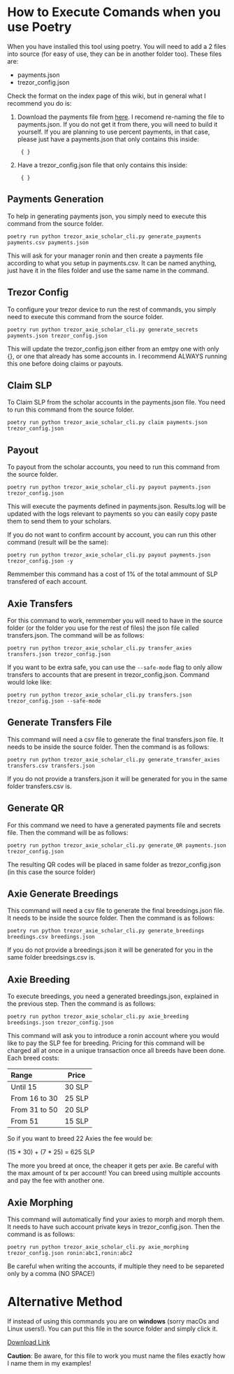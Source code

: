 # How to Execute Comands when you use Poetry

When you have installed this tool using poetry. You will need to add a 2 files into source (for easy of use, they can be in another folder too). These files are:

- payments.json
- trezor_config.json

Check the format on the index page of this wiki, but in general what I recommend you do is:

1. Download the payments file from [here](https://axie.management/tracker/payments). I recomend re-naming the file to payments.json. If you do not get it from there, you will need to build it yourself. If you are planning to use percent payments, in that case, please just have a payments.json that only contains this inside:

        { }

2. Have a trezor_config.json file that only contains this inside:

        { }


## Payments Generation

To help in generating payments json, you simply need to execute this command from the source folder.

    poetry run python trezor_axie_scholar_cli.py generate_payments payments.csv payments.json

This will ask for your manager ronin and then create a payments file according to what you setup in payments.csv. It can be named anything, just have it in the files folder and use the same name in the command.


## Trezor Config

To configure your trezor device to run the rest of commands, you simply need to execute this command from the source folder.

    poetry run python trezor_axie_scholar_cli.py generate_secrets payments.json trezor_config.json

This will update the trezor_config.json either from an emtpy one with only {}, or one that already has some accounts in. I recommend ALWAYS running this one before doing claims or payouts.


## Claim SLP

To Claim SLP from the scholar accounts in the payments.json file. You need to run this command from the source folder.

    poetry run python trezor_axie_scholar_cli.py claim payments.json trezor_config.json

## Payout

To payout from the scholar accounts, you need to run this command from the source folder.

    poetry run python trezor_axie_scholar_cli.py payout payments.json trezor_config.json

This will execute the payments defined in payments.json. Results.log will be updated with the logs relevant to payments so you can easily copy paste them to send them to your scholars.

If you do not want to confirm account by account, you can run this other command (result will be the same):

    poetry run python trezor_axie_scholar_cli.py payout payments.json trezor_config.json -y

Remmember this command has a cost of 1% of the total ammount of SLP transfered of each account.

## Axie Transfers

For this command to work, remmember you will need to have in the source folder (or the folder you use for the rest of files) the json file called transfers.json. The command will be as follows:

    poetry run python trezor_axie_scholar_cli.py transfer_axies transfers.json trezor_config.json

If you want to be extra safe, you can use the `--safe-mode` flag to only allow transfers to accounts that are present in trezor_config.json. Command would loke like:

    poetry run python trezor_axie_scholar_cli.py transfers.json trezor_config.json --safe-mode

## Generate Transfers File

This command will need a csv file to generate the final transfers.json file. It needs to be inside the source folder. Then the command is as follows:

    poetry run python trezor_axie_scholar_cli.py generate_transfer_axies transfers.csv transfers.json

If you do not provide a transfers.json it will be generated for you in the same folder transfers.csv is.

## Generate QR

For this command we need to have a generated payments file and secrets file. Then the command will be as follows:

    poetry run python trezor_axie_scholar_cli.py generate_QR payments.json trezor_config.json

The resulting QR codes will be placed in same folder as trezor_config.json (in this case the source folder)

## Axie Generate Breedings

This command will need a csv file to generate the final breedsings.json file. It needs to be inside the source folder. Then the command is as follows:

    poetry run python trezor_axie_scholar_cli.py generate_breedings breedings.csv breedings.json

If you do not provide a breedings.json it will be generated for you in the same folder breedsings.csv is.

## Axie Breeding

To execute breedings, you need a generated breedings.json, explained in the previous step. Then the command is as follows:

    poetry run python trezor_axie_scholar_cli.py axie_breeding breedsings.json trezor_config.json

This command will ask you to introduce a ronin account where you would like to pay the SLP fee for breeding. Pricing for this command will be charged all at once in a unique transaction once all breeds have been done.
Each breed costs:

| Range          | Price  |
|:-------------- |:------:|
| Until 15       | 30 SLP |
| From 16 to 30  | 25 SLP |
| From 31 to 50  | 20 SLP |
| From 51        | 15 SLP |

So if you want to breed 22 Axies the fee would be:

(15 * 30) + (7 * 25) = 625 SLP

The more you breed at once, the cheaper it gets per axie. Be careful with the max amount of tx per account!
You can breed using multiple accounts and pay the fee with another one.

## Axie Morphing

This command will automatically find your axies to morph and morph them. It needs to have such account private keys in trezor_config.json. Then the command is as follows:

    poetry run python trezor_axie_scholar_cli.py axie_morphing trezor_config.json ronin:abc1,ronin:abc2

Be careful when writing the accounts, if multiple they need to be separeted only by a comma (NO SPACE!)



# Alternative Method

If instead of using this commands you are on **windows** (sorry macOs and Linux users!).
You can put this file in the source folder and simply click it.

[Download Link](../downloadables/poetry_trezor_script.ps1)

**Caution**: Be aware, for this file to work you must name the files exactly how I name them in my examples!
